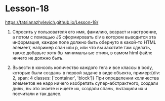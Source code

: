 # Lesson-18

https://tatsianazhylevich.github.io/Lesson-18/

1. Спросить у пользователя его имя, фамилию, возраст и настроение, а потом с помощью JS сформировать div в котором выводится эта информация, каждое поле должно быть обернуто в какой-то HTML элемент, например спан или р, или что вы захотите там сделать, также добавьте хотя бы минимальные стили, в самом html файле ничего не должно быть.

2. Вывести в консоль количество каждого тега и все классы в body, которые были созданы в первой задаче в виде объекта, пример:{div: 2, span: 4 classes: ['container', 'block']} При определении количества элементов не надо ничего изобретать супер-абстрактного, создали дивы, вы это знаете и ищете их, создали спаны, вытащили их и посчитали и так далее.
